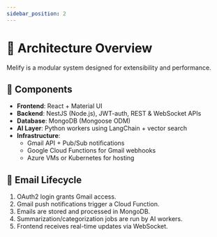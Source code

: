 ```yaml
---
sidebar_position: 2
---
```


# 🧱 Architecture Overview

Melify is a modular system designed for extensibility and performance.

## 📐 Components

- **Frontend**: React + Material UI
- **Backend**: NestJS (Node.js), JWT-auth, REST & WebSocket APIs
- **Database**: MongoDB (Mongoose ODM)
- **AI Layer**: Python workers using LangChain + vector search
- **Infrastructure**:
  - Gmail API + Pub/Sub notifications
  - Google Cloud Functions for Gmail webhooks
  - Azure VMs or Kubernetes for hosting

## 🔁 Email Lifecycle

1. OAuth2 login grants Gmail access.
2. Gmail push notifications trigger a Cloud Function.
3. Emails are stored and processed in MongoDB.
4. Summarization/categorization jobs are run by AI workers.
5. Frontend receives real-time updates via WebSocket.

